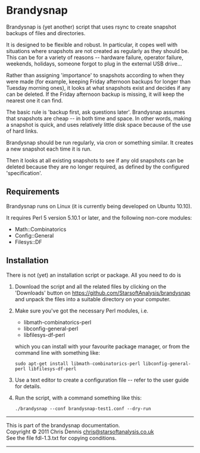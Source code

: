 Brandysnap
==========

Brandysnap is (yet another) script that uses rsync to create snapshot
backups of files and directories.

It is designed to be flexible and robust.  In particular, it copes well
with situations where snapshots are not created as regularly as they
should be.  This can be for a variety of reasons -- hardware failure,
operator failure, weekends, holidays, someone forgot to plug in the 
external USB drive...

Rather than assigning 'importance' to snapshots according to when they
were made (for example, keeping Friday afternoon backups for longer
than Tuesday morning ones), it looks at what snapshots exist and 
decides if any can be deleted.  If the Friday afternoon backup is
missing, it will keep the nearest one it can find.

The basic rule is 'backup first, ask questions later'.  Brandysnap 
assumes that snapshots are cheap -- in both time and space.  In other 
words, making a snapshot is quick, and uses relatively little disk 
space because of the use of hard links.

Brandysnap should be run regularly, via cron or something similar.  It 
creates a new snapshot each time it is run.

Then it looks at all existing snapshots to see if any old
snapshots can be deleted because they are no longer required, as
defined by the configured 'specification'.  

Requirements
------------

Brandysnap runs on Linux (it is currently being developed on Ubuntu 10.10).

It requires Perl 5 version 5.10.1 or later, and the following non-core modules:

* Math::Combinatorics	
* Config::General
* Filesys::DF

Installation
------------

There is not (yet) an installation script or package.  All you need to do is

1.  Download the script and all the related files by clicking on the
    'Downloads' button on https://github.com/StarsoftAnalysis/brandysnap
    and unpack the files into a suitable directory on your computer.

2.  Make sure you've got the necessary Perl modules, i.e. 

    * libmath-combinatorics-perl
    * libconfig-general-perl
    * libfilesys-df-perl

    which you can install with your favourite package manager, or from the 
    command line with something like:

        sudo apt-get install libmath-combinatorics-perl libconfig-general-perl libfilesys-df-perl

3.  Use a text editor to create a configuration file -- refer to the user guide for details.

4.  Run the script, with a command something like this:

        ./brandysnap --conf brandysnap-test1.conf --dry-run



**************************************************************
This is part of the brandysnap documentation.<br>
Copyright &copy; 2011  Chris Dennis  chris@starsoftanalysis.co.uk<br>
See the file fdl-1.3.txt for copying conditions.
**************************************************************
 
